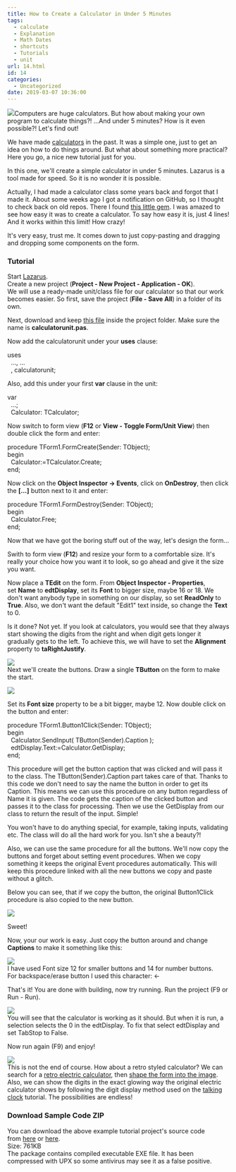 ```yaml
---
title: How to Create a Calculator in Under 5 Minutes
tags:
  - calculate
  - Explanation
  - Math Dates
  - shortcuts
  - Tutorials
  - unit
url: 14.html
id: 14
categories:
  - Uncategorized
date: 2019-03-07 10:36:00
---
```


![](how-to-create-calculator-in-under-5/lazarus-easy-calculator-thu.jpg)Computers are huge calculators. But how about making your own program to calculate things?! ...And under 5 minutes? How is it even possible?! Let's find out!  
  
  
  
We have made [calculators](http://localhost/wp-lazplanet/2013/05/01/a-simple-calculator-project/) in the past. It was a simple one, just to get an idea on how to do things around. But what about something more practical? Here you go, a nice new tutorial just for you.  
  
In this one, we'll create a simple calculator in under 5 minutes. Lazarus is a tool made for speed. So it is no wonder it is possible.  
  
Actually, I had made a calculator class some years back and forgot that I made it. About some weeks ago I got a notification on GitHub, so I thought to check back on old repos. There I found [this little gem](https://github.com/adnan360/simple-calculator-lazarus). I was amazed to see how easy it was to create a calculator. To say how easy it is, just 4 lines! And it works within this limit! How crazy!  
  
It's very easy, trust me. It comes down to just copy-pasting and dragging and dropping some components on the form.  
  

### Tutorial

Start [Lazarus](https://www.lazarus-ide.org/).  
Create a new project (**Project - New Project - Application - OK**).  
We will use a ready-made unit/class file for our calculator so that our work becomes easier. So first, save the project (**File - Save All**) in a folder of its own.  
  
Next, download and keep [this file](https://github.com/adnan360/simple-calculator-lazarus/raw/master/calculatorunit.pas) inside the project folder. Make sure the name is **calculatorunit.pas**.  
  
Now add the calculatorunit under your **uses** clause:  

uses  
  ..., ...  
  , calculatorunit;  

  
Also, add this under your first **var** clause in the unit:  

var  
  ...;  
  Calculator: TCalculator;  

  
Now switch to form view (**F12** or **View - Toggle Form/Unit View**) then double click the form and enter:  
  

procedure TForm1.FormCreate(Sender: TObject);  
begin  
  Calculator:=TCalculator.Create;  
end;  

  
Now click on the **Object Inspector -> Events**, click on **OnDestroy**, then click the **\[...\]** button next to it and enter:  
  

procedure TForm1.FormDestroy(Sender: TObject);  
begin  
  Calculator.Free;  
end;  

  
Now that we have got the boring stuff out of the way, let's design the form...  
  
Swith to form view (**F12**) and resize your form to a comfortable size. It's really your choice how you want it to look, so go ahead and give it the size you want.  
  
Now place a **TEdit** on the form. From **Object Inspector - Properties**, set **Name** to **edtDisplay**, set its **Font** to bigger size, maybe 16 or 18. We don't want anybody type in something on our display, so set **ReadOnly** to **True**. Also, we don't want the default "Edit1" text inside, so change the **Text** to 0.  
  
Is it done? Not yet. If you look at calculators, you would see that they always start showing the digits from the right and when digit gets longer it gradually gets to the left. To achieve this, we will have to set the **Alignment** property to **taRightJustify**.  
  
![](how-to-create-calculator-in-under-5/01-added-tedit-c.png)  
Next we'll create the buttons. Draw a single **TButton** on the form to make the start.  
  
![](how-to-create-calculator-in-under-5/02-added-tbutton-c.png)  
  
Set its **Font size** property to be a bit bigger, maybe 12. Now double click on the button and enter:  
  

procedure TForm1.Button1Click(Sender: TObject);  
begin  
  Calculator.SendInput( TButton(Sender).Caption );  
  edtDisplay.Text:=Calculator.GetDisplay;  
end;  

  
This procedure will get the button caption that was clicked and will pass it to the class. The TButton(Sender).Caption part takes care of that. Thanks to this code we don't need to say the name the button in order to get its Caption. This means we can use this procedure on any button regardless of Name it is given. The code gets the caption of the clicked button and passes it to the class for processing. Then we use the GetDisplay from our class to return the result of the input. Simple!  
  
You won't have to do anything special, for example, taking inputs, validating etc. The class will do all the hard work for you. Isn't she a beauty?!  
  
Also, we can use the same procedure for all the buttons. We'll now copy the buttons and forget about setting event procedures. When we copy something it keeps the original Event procedures automatically. This will keep this procedure linked with all the new buttons we copy and paste without a glitch.  
  
Below you can see, that if we copy the button, the original Button1Click procedure is also copied to the new button.  
  
![](how-to-create-calculator-in-under-5/03-procedure-stays-after-copy-c.png)  
  
Sweet!  
  
Now, your our work is easy. Just copy the button around and change **Captions** to make it something like this:  
  
![](how-to-create-calculator-in-under-5/04-added-all-buttons--c.png)  
I have used Font size 12 for smaller buttons and 14 for number buttons.  
For backspace/erase button I used this character: ←  
  
That's it! You are done with building, now try running. Run the project (F9 or Run - Run).  
  
![](how-to-create-calculator-in-under-5/05-first-run-c.png)  
You will see that the calculator is working as it should. But when it is run, a selection selects the 0 in the edtDisplay. To fix that select edtDisplay and set TabStop to False.  
  
Now run again (F9) and enjoy!  
  
![](how-to-create-calculator-in-under-5/06-calculator-second-run.png)  
This is not the end of course. How about a retro styled calculator? We can search for a [retro electric calculator](https://commons.wikimedia.org/wiki/File:Vintage_Texas_Instruments_TI-1250_Red_LED_Pocket_Electronic_Calculator,_Made_in_USA,_Circa_1975_-_Price_Was_19.95_USD_(10649611933).jpg), then [shape the form into the image](http://localhost/wp-lazplanet/2014/04/14/shape-your-form-into-anything/). Also, we can show the digits in the exact glowing way the original electric calculator shows by following the digit display method used on the [talking clock](http://localhost/wp-lazplanet/2013/12/30/create-a-digital-clock-that-talks/) tutorial. The possibilities are endless!  

### Download Sample Code ZIP

You can download the above example tutorial project's source code from [here](https://drive.google.com/uc?export=download&id=1j8O_gmt36u3ApRZFWkn0FJRh_ZMFyM2e) or [here](https://www.dropbox.com/s/9vh7bhffumt4hwx/easycalc.zip?dl=1).  
Size: 761KB  
The package contains compiled executable EXE file. It has been compressed with UPX so some antivirus may see it as a false positive.